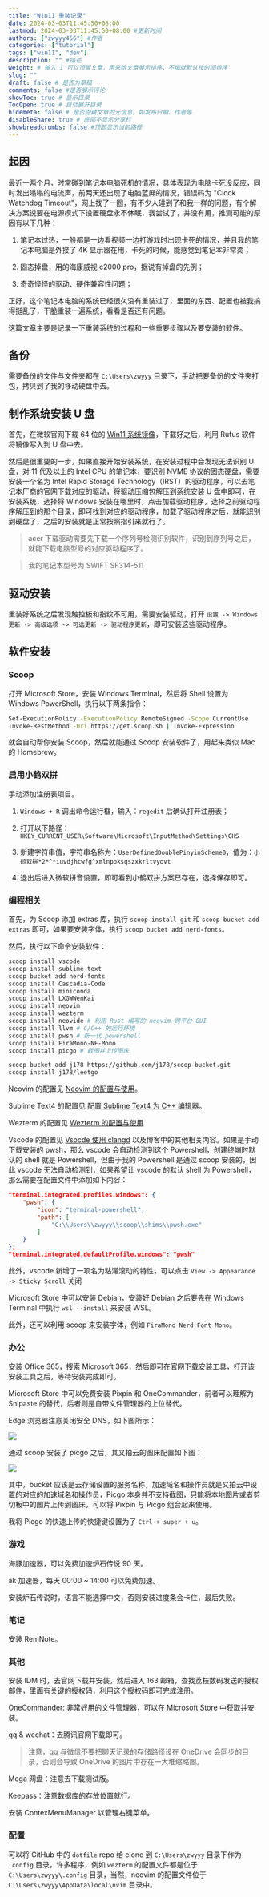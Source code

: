 ```yaml
---
title: "Win11 重装记录"
date: 2024-03-03T11:45:50+08:00
lastmod: 2024-03-03T11:45:50+08:00 #更新时间
authors: ["zwyyy456"] #作者
categories: ["tutorial"]
tags: ["win11", "dev"]
description: "" #描述
weight: # 输入 1 可以顶置文章，用来给文章展示排序，不填就默认按时间排序
slug: ""
draft: false # 是否为草稿
comments: false #是否展示评论
showToc: true # 显示目录
TocOpen: true # 自动展开目录
hidemeta: false # 是否隐藏文章的元信息，如发布日期、作者等
disableShare: true # 底部不显示分享栏
showbreadcrumbs: false #顶部显示当前路径
---
```


## 起因

最近一两个月，时常碰到笔记本电脑死机的情况，具体表现为电脑卡死没反应，同时发出嗡嗡的电流声，前两天还出现了电脑蓝屏的情况，错误码为 "Clock Watchdog Timeout"，网上找了一圈，有不少人碰到了和我一样的问题，有个解决方案说要在电源模式下设置硬盘永不休眠，我尝试了，并没有用，推测可能的原因有以下几种：

1. 笔记本过热，一般都是一边看视频一边打游戏时出现卡死的情况，并且我的笔记本电脑是外接了 4K 显示器在用，卡死的时候，能感觉到笔记本非常烫；

2. 固态掉盘，用的海康威视 c2000 pro，据说有掉盘的先例；

3. 奇奇怪怪的驱动、硬件兼容性问题；

正好，这个笔记本电脑的系统已经很久没有重装过了，里面的东西、配置也被我搞得挺乱了，干脆重装一遍系统，看看是否还有问题。

这篇文章主要是记录一下重装系统的过程和一些重要步骤以及要安装的软件。

## 备份

需要备份的文件与文件夹都在 `C:\Users\zwyyy` 目录下，手动把要备份的文件夹打包，拷贝到了我的移动硬盘中去。

## 制作系统安装 U 盘

首先，在微软官网下载 64 位的 [Win11 系统镜像](https://www.microsoft.com/software-download/windows11)，下载好之后，利用 Rufus 软件将镜像写入到 U 盘中去。

然后是很重要的一步，如果直接开始安装系统，在安装过程中会发现无法识别 U 盘，对 11 代及以上的 Intel CPU 的笔记本，要识别 NVME 协议的固态硬盘，需要安装一个名为 Intel Rapid Storage Technology（IRST）的驱动程序，可以去笔记本厂商的官网下载对应的驱动，将驱动压缩包解压到系统安装 U 盘中即可，在安装系统，选择将 Windows 安装在哪里时，点击加载驱动程序，选择之前驱动程序解压到的那个目录，即可找到对应的驱动程序，加载了驱动程序之后，就能识别到硬盘了，之后的安装就是正常按照指引来就行了。

> acer 下载驱动需要先下载一个序列号检测识别软件，识别到序列号之后，就能下载电脑型号的对应驱动程序了。

> 我的笔记本型号为 SWIFT SF314-511

## 驱动安装

重装好系统之后发现触控板和指纹不可用，需要安装驱动，打开 `设置 -> Windows 更新 -> 高级选项 -> 可选更新 -> 驱动程序更新`，即可安装这些驱动程序。

## 软件安装

### Scoop

打开 Microsoft Store，安装 Windows Terminal，然后将 Shell 设置为 Windows PowerShell，执行以下两条指令：

```sh
Set-ExecutionPolicy -ExecutionPolicy RemoteSigned -Scope CurrentUse
Invoke-RestMethod -Uri https://get.scoop.sh | Invoke-Expression
``` 

就会自动帮你安装 Scoop，然后就能通过 Scoop 安装软件了，用起来类似 Mac 的 Homebrew。

### 启用小鹤双拼

手动添加注册表项目。

1. `Windows + R` 调出命令运行框，输入：`regedit` 后确认打开注册表；

2. 打开以下路径：`HKEY_CURRENT_USER\Software\Microsoft\InputMethod\Settings\CHS`

3. 新建字符串值，字符串名称为：`UserDefinedDoublePinyinScheme0`，值为：`小鹤双拼*2*^*iuvdjhcwfg^xmlnpbksqszxkrltvyovt`

4. 退出后进入微软拼音设置，即可看到小鹤双拼方案已存在，选择保存即可。

### 编程相关

首先，为 Scoop 添加 extras 库，执行 `scoop install git` 和 `scoop bucket add extras` 即可，如果要安装字体，执行 `scoop bucket add nerd-fonts`。

然后，执行以下命令安装软件：

```sh
scoop install vscode
scoop install sublime-text
scoop bucket add nerd-fonts
scoop install Cascadia-Code
scoop install miniconda
scoop install LXGWWenKai
scoop install neovim
scoop install wezterm
scoop install neovide # 利用 Rust 编写的 neovim 跨平台 GUI
scoop install llvm # C/C++ 的运行环境
scoop install pwsh # 新一代 powershell
scoop install FiraMono-NF-Mono
scoop install picgo # 截图并上传图床

scoop bucket add j178 https://github.com/j178/scoop-bucket.git
scoop install j178/leetgo
```

Neovim 的配置见 [Neovim 的配置与使用](https://blog.zwyyy456.tech/zh/posts/blog/neovim_tutorial/)。

Sublime Text4 的配置见 [配置 Sublime Text4 为 C++ 编辑器](https://blog.zwyyy456.tech/zh/posts/blog/sublime_cpp/)。

Wezterm 的配置见 [Wezterm 的配置与使用](https://blog.zwyyy456.tech/zh/posts/blog/wezterm_tutorial/)

Vscode 的配置见 [Vsocde 使用 clangd](https://blog.zwyyy456.tech/zh/posts/blog/clangd_vscode/) 以及博客中的其他相关内容。如果是手动下载安装的 pwsh，那么 vscode 会自动检测到这个 Powershell，创建终端时默认的 shell 就是 Powershell，但由于我的 Powershell 是通过 scoop 安装的，因此 vscode 无法自动检测到，如果希望让 vscode 的默认 shell 为 Powershell，那么需要在配置文件中添加如下内容：

```json
"terminal.integrated.profiles.windows": {
    "pwsh": {
        "icon": "terminal-powershell",
        "path": [
            "C:\\Users\\zwyyy\\scoop\\shims\\pwsh.exe"
        ]
    }
},
"terminal.integrated.defaultProfile.windows": "pwsh"
```

此外，vscode 新增了一项名为粘滞滚动的特性，可以点击 `View -> Appearance -> Sticky Scroll` 关闭

Microsoft Store 中可以安装 Debian，安装好 Debian 之后要先在 Windows Terminal 中执行 `wsl --install` 来安装 WSL。

此外，还可以利用 scoop 来安装字体，例如 `FiraMono Nerd Font Mono`。


### 办公

安装 Office 365，搜索 Microsoft 365，然后即可在官网下载安装工具，打开该安装工具之后，等待安装完成即可。

Microsoft Store 中可以免费安装 Pixpin 和 OneCommander，前者可以理解为 Snipaste 的替代，后者则是自带文件管理器的上位替代。

Edge 浏览器注意关闭安全 DNS，如下图所示：

![](https://pic-upyun.zwyyy456.tech/picgo/20240417220840.png)

通过 scoop 安装了 picgo 之后，其又拍云的图床配置如下图：

![](https://pic-upyun.zwyyy456.tech/picgo/20240417221055.png)

其中，bucket 应该是云存储设置的服务名称，加速域名和操作员就是又拍云中设置的对应的加速域名和操作员，Picgo 本身并不支持截图，只能将本地图片或者剪切板中的图片上传到图床，可以将 Pixpin 与 Picgo 组合起来使用。

我将 Picgo 的快速上传的快捷键设置为了 `Ctrl + super + u`。


### 游戏

海豚加速器，可以免费加速炉石传说 90 天。

ak 加速器，每天 00:00 ~ 14:00 可以免费加速。

安装炉石传说时，语言不能选择中文，否则安装进度条会卡住，最后失败。

### 笔记

安装 RemNote。

### 其他

安装 IDM 时，去官网下载并安装，然后进入 163 邮箱，查找荔枝数码发送的授权邮件，里面有关键的授权码，利用这个授权码即可完成注册。

OneCommander: 非常好用的文件管理器，可以在 Microsoft Store 中获取并安装。

qq & wechat：去腾讯官网下载即可。

> 注意，qq 与微信不要把聊天记录的存储路径设在 OneDrive 会同步的目录，否则会导致 OneDrive 的图片中存在一大堆缩略图。

Mega 网盘：注意去下载测试版。

Keepass：注意数据库的存放位置就行。

安装 ContexMenuManager 以管理右键菜单。

### 配置

可以将 GitHub 中的 `dotfile` repo 给 clone 到 `C:\Users\zwyyy` 目录下作为 `.config` 目录，许多程序，例如 `wezterm` 的配置文件都是位于 `C:\Users\zwyyy\.config` 目录，当然，neovim 的配置文件位于 `C:\Users\zwyyy\AppData\local\nvim` 目录中。







